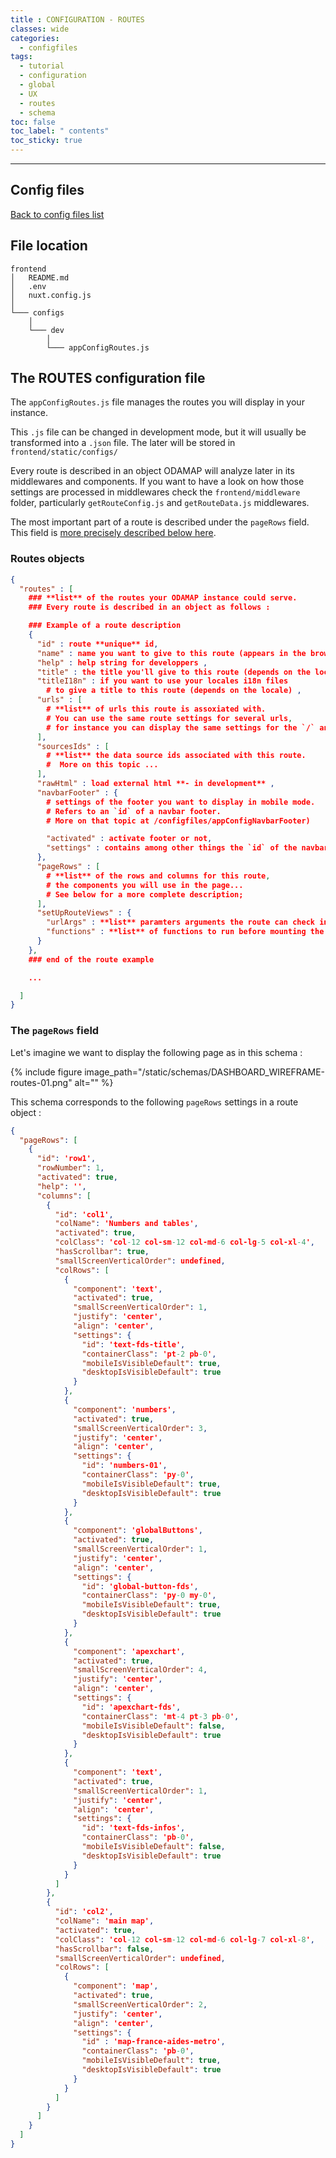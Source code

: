 ```yaml
---
title : CONFIGURATION - ROUTES
classes: wide
categories:
  - configfiles
tags:
  - tutorial
  - configuration
  - global
  - UX
  - routes
  - schema
toc: false
toc_label: " contents"
toc_sticky: true
---
```


--------

## Config files

[Back to config files list]({{site.baseurl}}/configuration/config-configs)

## File location

```shell
frontend
│   README.md
│   .env
│   nuxt.config.js
│
└─── configs
    │
    └─── dev
        │
        └─── appConfigRoutes.js

```

## The ROUTES configuration file

The `appConfigRoutes.js` file manages the routes you will display in your instance.

This `.js` file can be changed in development mode, but it will usually be transformed into a `.json` file. The later will be stored in `frontend/static/configs/`

Every route is described in an object ODAMAP will analyze later in its middlewares and components. If you want to have a look on how those settings are processed in middlewares check the `frontend/middleware` folder, particularly `getRouteConfig.js` and `getRouteData.js` middlewares.

The most important part of a route is described under the `pageRows` field. This field is [more precisely described below here]({{site.baseurl}}/configfiles/appConfigRoutes/#the-pagerows-field).

### Routes objects

```json
{
  "routes" : [
    ### **list** of the routes your ODAMAP instance could serve. 
    ### Every route is described in an object as follows :

    ### Example of a route description
    {
      "id" : route **unique** id,
      "name" : name you want to give to this route (appears in the browser's tab),
      "help" : help string for developpers ,
      "title" : the title you'll give to this route (depends on the locale),
      "titleI18n" : if you want to use your locales i18n files 
        # to give a title to this route (depends on the locale) ,
      "urls" : [
        # **list** of urls this route is assoxiated with. 
        # You can use the same route settings for several urls, 
        # for instance you can display the same settings for the `/` and `/home` urls 
      ],
      "sourcesIds" : [
        # **list** the data source ids associated with this route.
        #  More on this topic ...
      ],
      "rawHtml" : load external html **- in development** ,
      "navbarFooter" : {
        # settings of the footer you want to display in mobile mode.
        # Refers to an `id` of a navbar footer. 
        # More on that topic at /configfiles/appConfigNavbarFooter)

        "activated" : activate footer or not,
        "settings" : contains among other things the `id` of the navbar footer you need ,
      },
      "pageRows" : [
        # **list** of the rows and columns for this route, 
        # the components you will use in the page...
        # See below for a more complete description;
      ],
      "setUpRouteViews" : {
        "urlArgs" : **list** paramters arguments the route can check in the client's url ,
        "functions" : **list** of functions to run before mounting the route,
      }
    },
    ### end of the route example

    ... 

  ]
}

```

### The `pageRows` field

Let's imagine we want to display the following page as in this schema :  

{% include figure image_path="/static/schemas/DASHBOARD_WIREFRAME-routes-01.png" alt="" %}

This schema corresponds to the following `pageRows` settings in a route object :

```json
{
  "pageRows": [
    {
      "id": 'row1',
      "rowNumber": 1,
      "activated": true,
      "help": '',
      "columns": [
        {
          "id": 'col1',
          "colName": 'Numbers and tables',
          "activated": true,
          "colClass": 'col-12 col-sm-12 col-md-6 col-lg-5 col-xl-4',
          "hasScrollbar": true,
          "smallScreenVerticalOrder": undefined,
          "colRows": [
            {
              "component": 'text',
              "activated": true,
              "smallScreenVerticalOrder": 1,
              "justify": 'center',
              "align": 'center',
              "settings": {
                "id": 'text-fds-title',
                "containerClass": 'pt-2 pb-0',
                "mobileIsVisibleDefault": true,
                "desktopIsVisibleDefault": true
              }
            },
            {
              "component": 'numbers',
              "activated": true,
              "smallScreenVerticalOrder": 3,
              "justify": 'center',
              "align": 'center',
              "settings": {
                "id": 'numbers-01',
                "containerClass": 'py-0',
                "mobileIsVisibleDefault": true,
                "desktopIsVisibleDefault": true
              }
            },
            {
              "component": 'globalButtons',
              "activated": true,
              "smallScreenVerticalOrder": 1,
              "justify": 'center',
              "align": 'center',
              "settings": {
                "id": 'global-button-fds',
                "containerClass": 'py-0 my-0',
                "mobileIsVisibleDefault": true,
                "desktopIsVisibleDefault": true
              }
            },
            {
              "component": 'apexchart',
              "activated": true,
              "smallScreenVerticalOrder": 4,
              "justify": 'center',
              "align": 'center',
              "settings": {
                "id": 'apexchart-fds',
                "containerClass": 'mt-4 pt-3 pb-0',
                "mobileIsVisibleDefault": false,
                "desktopIsVisibleDefault": true
              }
            },
            {
              "component": 'text',
              "activated": true,
              "smallScreenVerticalOrder": 1,
              "justify": 'center',
              "align": 'center',
              "settings": {
                "id": 'text-fds-infos',
                "containerClass": 'pb-0',
                "mobileIsVisibleDefault": false,
                "desktopIsVisibleDefault": true
              }
            }
          ]
        },
        {
          "id": 'col2',
          "colName": 'main map',
          "activated": true,
          "colClass": 'col-12 col-sm-12 col-md-6 col-lg-7 col-xl-8',
          "hasScrollbar": false,
          "smallScreenVerticalOrder": undefined,
          "colRows": [
            {
              "component": 'map',
              "activated": true,
              "smallScreenVerticalOrder": 2,
              "justify": 'center',
              "align": 'center',
              "settings": {
                "id" : 'map-france-aides-metro',
                "containerClass": 'pb-0',
                "mobileIsVisibleDefault": true,
                "desktopIsVisibleDefault": true
              }
            }
          ]
        }
      ]
    }
  ]
}

```
